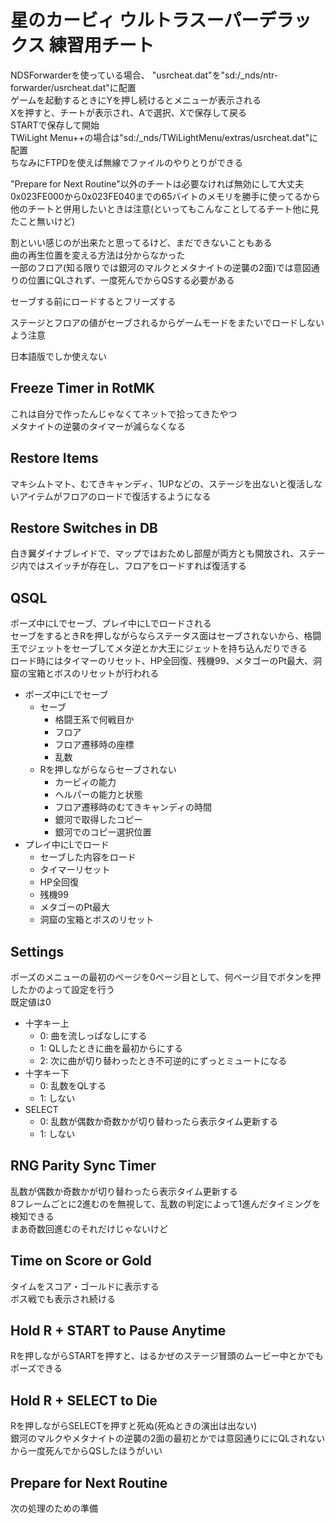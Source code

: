 # 星のカービィ ウルトラスーパーデラックス 練習用チート

NDSForwarderを使っている場合、 "usrcheat.dat"を"sd:/_nds/ntr-forwarder/usrcheat.dat"に配置  
ゲームを起動するときにYを押し続けるとメニューが表示される  
Xを押すと、チートが表示され、Aで選択、Xで保存して戻る  
STARTで保存して開始  
TWiLight Menu++の場合は"sd:/_nds/TWiLightMenu/extras/usrcheat.dat"に配置  
ちなみにFTPDを使えば無線でファイルのやりとりができる

"Prepare for Next Routine"以外のチートは必要なければ無効にして大丈夫  
0x023FE000から0x023FE040までの65バイトのメモリを勝手に使ってるから他のチートと併用したいときは注意(といってもこんなことしてるチート他に見たこと無いけど)

割といい感じのが出来たと思ってるけど、まだできないこともある  
曲の再生位置を変える方法は分からなかった  
一部のフロア(知る限りでは銀河のマルクとメタナイトの逆襲の2面)では意図通りの位置にQLされず、一度死んでからQSする必要がある

セーブする前にロードするとフリーズする

ステージとフロアの値がセーブされるからゲームモードをまたいでロードしないよう注意

日本語版でしか使えない

## Freeze Timer in RotMK

これは自分で作ったんじゃなくてネットで拾ってきたやつ  
メタナイトの逆襲のタイマーが減らなくなる

## Restore Items

マキシムトマト、むてきキャンディ、1UPなどの、ステージを出ないと復活しないアイテムがフロアのロードで復活するようになる

## Restore Switches in DB

白き翼ダイナブレイドで、マップではおためし部屋が両方とも開放され、ステージ内ではスイッチが存在し、フロアをロードすれば復活する

## QSQL

ポーズ中にLでセーブ、プレイ中にLでロードされる  
セーブをするときRを押しながらならステータス面はセーブされないから、格闘王でジェットをセーブしてメタ逆とか大王にジェットを持ち込んだりできる  
ロード時にはタイマーのリセット、HP全回復、残機99、メタゴーのPt最大、洞窟の宝箱とボスのリセットが行われる

- ポーズ中にLでセーブ
  - セーブ
    - 格闘王系で何戦目か
    - フロア
    - フロア遷移時の座標
    - 乱数
  - Rを押しながらならセーブされない
    - カービィの能力
    - ヘルパーの能力と状態
    - フロア遷移時のむてきキャンディの時間
    - 銀河で取得したコピー
    - 銀河でのコピー選択位置
- プレイ中にLでロード
  - セーブした内容をロード
  - タイマーリセット
  - HP全回復
  - 残機99
  - メタゴーのPt最大
  - 洞窟の宝箱とボスのリセット

## Settings
  
ポーズのメニューの最初のページを0ページ目として、何ページ目でボタンを押したかのよって設定を行う  
既定値は0

- 十字キー上
  - 0: 曲を流しっぱなしにする
  - 1: QLしたときに曲を最初からにする
  - 2: 次に曲が切り替わったとき不可逆的にずっとミュートになる
- 十字キー下
  - 0: 乱数をQLする
  - 1: しない
- SELECT
  - 0: 乱数が偶数か奇数かが切り替わったら表示タイム更新する
  - 1: しない

## RNG Parity Sync Timer

乱数が偶数か奇数かが切り替わったら表示タイム更新する  
8フレームごとに2進むのを無視して、乱数の判定によって1進んだタイミングを検知できる  
まあ奇数回進むのそれだけじゃないけど

## Time on Score or Gold

タイムをスコア・ゴールドに表示する  
ボス戦でも表示され続ける

## Hold R + START to Pause Anytime

Rを押しながらSTARTを押すと、はるかぜのステージ冒頭のムービー中とかでもポーズできる

## Hold R + SELECT to Die

Rを押しながらSELECTを押すと死ぬ(死ぬときの演出は出ない)  
銀河のマルクやメタナイトの逆襲の2面の最初とかでは意図通りににQLされないから一度死んでからQSしたほうがいい

## Prepare for Next Routine

次の処理のための準備
